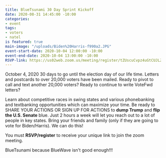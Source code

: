 ```yaml
---
title: BlueTsunami 30 Day Sprint Kickoff
date: 2020-08-31 14:45:00 -10:00
categories:
- event
tags:
- voters
- natel
is featured: true
main-image: "/uploads/Biden%20Harris-f990a2.JPG"
event-start-date: 2020-10-04 12:00:00 -10:00
event-end-date: 2020-10-04 13:00:00 -10:00
RSVP-link: https://us02web.zoom.us/meeting/register/tZUscuCvpz4uGtCUJLZHyUGZ_A7lN0rLnWpx
---
```


October 4, 2020
30 days to go until the election day of our life time. Letters and postcards to over 20,000 voters have been mailed. Ready to pivot to call and text another 20,000 voters? Ready to continue to write VoteFwd letters?

Learn about competitive races in swing states and various phonebanking and textbanking opportunities which can maximize your time. Be ready to SHARE YOUR ACTIONS OR SIGN UP FOR ACTIONS to **dump Trump** and **flip the U.S. Senate** blue. Just 2 hours a week will let you reach out to a lot of people in key states. Bring your friends and family (only if they are going to vote for Biden/Harris). We can do this!

You must **RSVP/register** to receive your unique link to join the zoom meeting.

BlueTsunami because BlueWave isn't good enough!!!